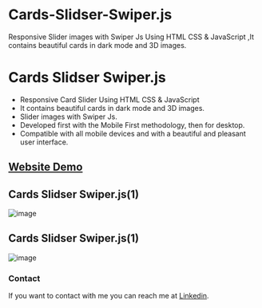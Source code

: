 # Cards-Slidser-Swiper.js
Responsive Slider images with Swiper Js  Using HTML CSS &amp; JavaScript ,It contains beautiful cards in dark mode and 3D images.
# Cards Slidser Swiper.js

- Responsive Card Slider Using HTML CSS & JavaScript
- It contains beautiful cards in dark mode and 3D images.
- Slider images with Swiper Js.
- Developed first with the Mobile First methodology, then for desktop.
- Compatible with all mobile devices and with a beautiful and pleasant user interface.

## [Website Demo](https://mahrous-gamal.github.io/Quran-Player/)


## Cards Slidser Swiper.js(1)
![image](https://github.com/Mahrous-Gamal/Cards-Slidser-Swiper.js/assets/105131896/e11b6b09-714f-4d6d-95b6-565f34394b44)

## Cards Slidser Swiper.js(1)
![image](https://github.com/Mahrous-Gamal/Cards-Slidser-Swiper.js/assets/105131896/aae7d20b-0827-4721-96aa-a66e317a26f1)


### Contact

If you want to contact with me you can reach me at [Linkedin](https://www.linkedin.com/in/mahrous-gamal-044693218/).
